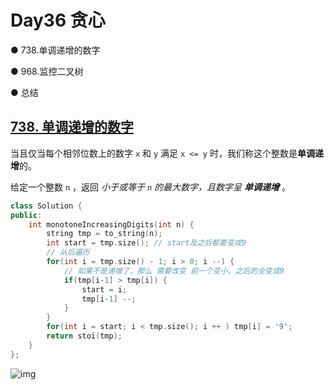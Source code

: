 # Day36 贪心

● 738.单调递增的数字 

● 968.监控二叉树 

● 总结 

## [738. 单调递增的数字](https://leetcode.cn/problems/monotone-increasing-digits/description/)

当且仅当每个相邻位数上的数字 `x` 和 `y` 满足 `x <= y` 时，我们称这个整数是**单调递增**的。

给定一个整数 `n` ，返回 *小于或等于 `n` 的最大数字，且数字呈 **单调递增*** 。

```cpp
class Solution {
public:
    int monotoneIncreasingDigits(int n) {
        string tmp = to_string(n);
        int start = tmp.size(); // start及之后都要变成9
        // 从后遍历
        for(int i = tmp.size() - 1; i > 0; i --) {
            // 如果不是递增了，那么 需要改变 前一个变小，之后的全变成9
            if(tmp[i-1] > tmp[i]) {
                start = i;
                tmp[i-1] --;
            }
        }
        for(int i = start; i < tmp.size(); i ++ ) tmp[i] = '9';
        return stoi(tmp);
    }
};
```

![img](https://code-thinking-1253855093.file.myqcloud.com/pics/%E8%B4%AA%E5%BF%83%E6%80%BB%E7%BB%93water.png)